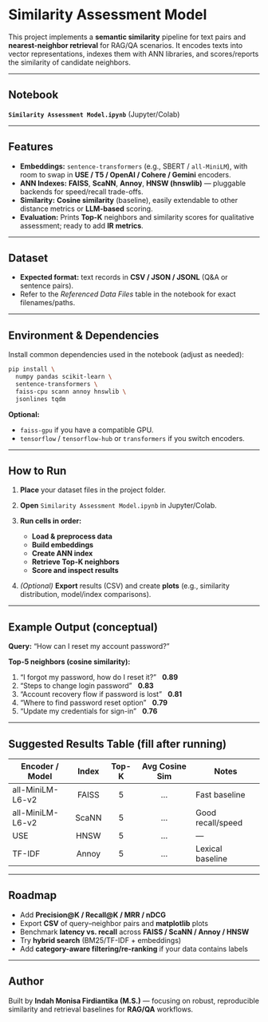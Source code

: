 
# Similarity Assessment Model

This project implements a **semantic similarity** pipeline for text pairs and **nearest-neighbor retrieval** for RAG/QA scenarios. It encodes texts into vector representations, indexes them with ANN libraries, and scores/reports the similarity of candidate neighbors.

---

## Notebook
**`Similarity Assessment Model.ipynb`** (Jupyter/Colab)

---

## Features

- **Embeddings:** `sentence-transformers` (e.g., SBERT / `all-MiniLM`), with room to swap in **USE / T5 / OpenAI / Cohere / Gemini** encoders.
- **ANN Indexes:** **FAISS**, **ScaNN**, **Annoy**, **HNSW (hnswlib)** — pluggable backends for speed/recall trade-offs.
- **Similarity:** **Cosine similarity** (baseline), easily extendable to other distance metrics or **LLM-based** scoring.
- **Evaluation:** Prints **Top-K** neighbors and similarity scores for qualitative assessment; ready to add **IR metrics**.

---

## Dataset

- **Expected format:** text records in **CSV / JSON / JSONL** (Q&A or sentence pairs).
- Refer to the *Referenced Data Files* table in the notebook for exact filenames/paths.

---

## Environment & Dependencies

Install common dependencies used in the notebook (adjust as needed):

```bash
pip install \
  numpy pandas scikit-learn \
  sentence-transformers \
  faiss-cpu scann annoy hnswlib \
  jsonlines tqdm
````

**Optional:**

* `faiss-gpu` if you have a compatible GPU.
* `tensorflow` / `tensorflow-hub` or `transformers` if you switch encoders.

---

## How to Run

1. **Place** your dataset files in the project folder.
2. **Open** `Similarity Assessment Model.ipynb` in Jupyter/Colab.
3. **Run cells in order:**

   * **Load & preprocess data**
   * **Build embeddings**
   * **Create ANN index**
   * **Retrieve Top-K neighbors**
   * **Score and inspect results**
4. *(Optional)* **Export** results (CSV) and create **plots** (e.g., similarity distribution, model/index comparisons).

---

## Example Output (conceptual)

**Query:** “How can I reset my account password?”

**Top-5 neighbors (cosine similarity):**

1. “I forgot my password, how do I reset it?”   **0.89**
2. “Steps to change login password”   **0.83**
3. “Account recovery flow if password is lost”   **0.81**
4. “Where to find password reset option”   **0.79**
5. “Update my credentials for sign-in”   **0.76**

---

## Suggested Results Table (fill after running)

| Encoder / Model  | Index | Top-K | Avg Cosine Sim | Notes             |
| ---------------- | :---: | :---: | :------------: | ----------------- |
| all-MiniLM-L6-v2 | FAISS |   5   |        …       | Fast baseline     |
| all-MiniLM-L6-v2 | ScaNN |   5   |        …       | Good recall/speed |
| USE              |  HNSW |   5   |        …       | —                 |
| TF-IDF           | Annoy |   5   |        …       | Lexical baseline  |

---

## Roadmap

* Add **Precision@K / Recall@K / MRR / nDCG**
* Export **CSV** of query–neighbor pairs and **matplotlib** plots
* Benchmark **latency vs. recall** across **FAISS / ScaNN / Annoy / HNSW**
* Try **hybrid search** (BM25/TF-IDF + embeddings)
* Add **category-aware filtering/re-ranking** if your data contains labels

---

## Author

Built by **Indah Monisa Firdiantika (M.S.)** — focusing on robust, reproducible similarity and retrieval baselines for **RAG/QA** workflows.

```
```
